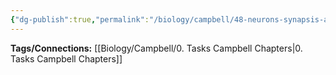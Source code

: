 ```yaml
---
{"dg-publish":true,"permalink":"/biology/campbell/48-neurons-synapsis-and-signalling/","dgHomeLink":true,"dgPassFrontmatter":true}
---
```


**Tags/Connections:**
[[Biology/Campbell/0. Tasks Campbell Chapters|0. Tasks Campbell Chapters]]